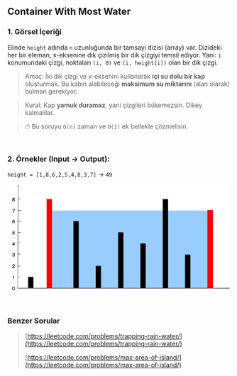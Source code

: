 ## Container With Most Water

### 1. Görsel İçeriği

Elinde `height` adında `n` uzunluğunda bir tamsayı dizisi (array) var. Dizideki her bir eleman, x-eksenine dik çizilmiş bir dik çizgiyi temsil ediyor.
Yani: `i` konumundaki çizgi, noktaları `(i, 0)` ve `(i, height[i])` olan bir dik çizgi.

> Amaç: İki dik çizgi ve x-eksenini kullanarak **içi su dolu bir kap** oluşturmak. Bu kabın alabileceği **maksimum su miktarını** (alan olarak) bulman gerekiyor.

> Kural: Kap **yamuk duramaz**, yani çizgileri bükemezsin. Dikey kalmalılar.

> ⏱ Bu soruyu `O(n)` zaman ve `O(1)` ek bellekle çözmelisin.

<br/>

### 2. Örnekler (Input → Output):

`height = [1,8,6,2,5,4,8,3,7]` → `49`


![example](./question_11.jpg)

<br/>

### Benzer Sorular

> [https://leetcode.com/problems/trapping-rain-water/](https://leetcode.com/problems/trapping-rain-water/)
>
> [https://leetcode.com/problems/max-area-of-island/](https://leetcode.com/problems/max-area-of-island/)
